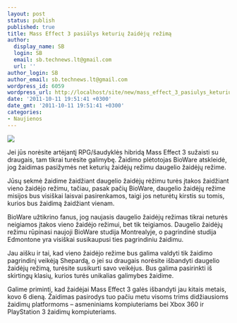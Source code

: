 ```yaml
---
layout: post
status: publish
published: true
title: Mass Effect 3 pasiūlys keturių žaidėjų režimą
author:
  display_name: SB
  login: SB
  email: sb.technews.lt@gmail.com
  url: ''
author_login: SB
author_email: sb.technews.lt@gmail.com
wordpress_id: 6059
wordpress_url: http://localhost/site/new/mass_effect_3_pasiulys_keturiu_zaideju_rezima/
date: '2011-10-11 19:51:41 +0300'
date_gmt: '2011-10-11 19:51:41 +0300'
categories:
- Naujienos
---
```

<div class="imgright"><img src="http://technews.lt/upload/mass_effect_3_1440x900_by_lukemat-d36ukgo.jpg"  /></div>
<p>Jei jūs norėsite artėjantį RPG/šaudyklės hibridą Mass Effect 3 sužaisti su draugais, tam tikrai turėsite galimybę. Žaidimo plėtotojas BioWare atskleidė, jog žaidimas pasižymės net keturių žaidėjų režimu daugelio žaidėjų režime.</p>
<p>Jūsų sekmė žaidime žaidžiant daugelio žaidėjų rėžimu turės įtakos žaidžiant vieno žaidėjo režimu, tačiau, pasak pačių BioWare, daugelio žaidėjų režime misijos bus visiškai laisvai pasirenkamos, taigi jos neturėtų kirstis su tomis, kurios bus žaidimą žaidžiant vienam.</p>
<p>BioWare užtikrino fanus, jog naujasis daugelio žaidėjų režimas tikrai neturės neigiamos įtakos vieno žaidėjo režimui, bet tik teigiamos. Daugelio žaidėjų režimu rūpinasi naujoji BioWare studija Montrealyje, o pagrindinė studija Edmontone yra visiškai susikaupusi ties pagrindiniu žaidimu.</p>
<p>Jau aišku ir tai, kad vieno žaidėjo režime bus galima valdyti tik žaidimo pagrindinį veikėją Shepardą, o jei su draugais norėsite išbandyti daugelio žaidėjų režimą, turėsite susikurti savo veikėjus. Bus galima pasirinkti iš skirtingų klasių, kurios turės unikalias galimybes žaidime.</p>
<p>Galime priminti, kad žaidėjai Mass Effect 3 galės išbandyti jau kitais metais, kovo 6 dieną. Žaidimas pasirodys tuo pačiu metu visoms trims didžiausioms žaidimų platformoms – asmeniniams kompiuteriams bei Xbox 360 ir PlayStation 3 žaidimų kompiuteriams.</p>
